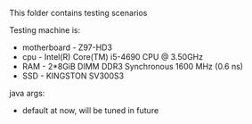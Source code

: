 This folder contains testing scenarios

Testing machine is:
* motherboard - Z97-HD3
* cpu - Intel(R) Core(TM) i5-4690 CPU @ 3.50GHz
* RAM - 2*8GiB DIMM DDR3 Synchronous 1600 MHz (0.6 ns)
* SSD - KINGSTON SV300S3


java args:
* default at now, will be tuned in future